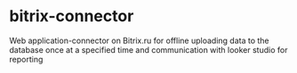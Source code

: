 # bitrix-connector
Web application-connector on Bitrix.ru for offline uploading data to the database once at a specified time and communication with looker studio for reporting
